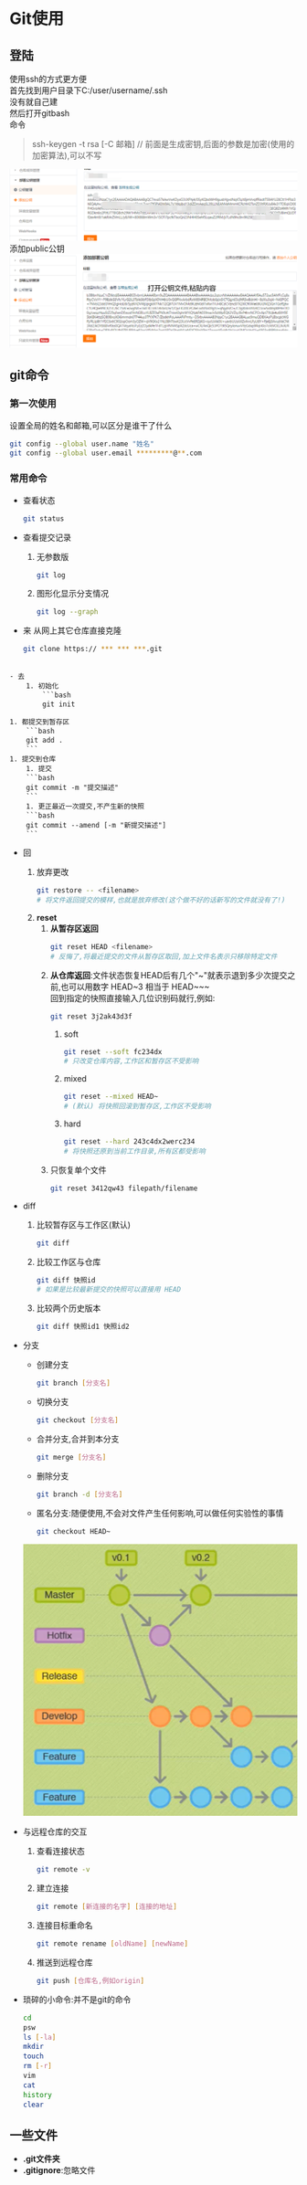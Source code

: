 # Git使用

## 登陆

使用ssh的方式更方便  
首先找到用户目录下C:/user/username/.ssh  
没有就自己建  
然后打开gitbash  
命令  

> ssh-keygen -t rsa [-C 邮箱]
> // 前面是生成密钥,后面的参数是加密(使用的加密算法),可以不写

![.ssh目录](ssh.png)
添加public公钥
![在gitee上使用public_key](key.png)

## git命令

### 第一次使用

设置全局的姓名和邮箱,可以区分是谁干了什么
```bash
git config --global user.name "姓名"
git config --global user.email *********@**.com
```

### 常用命令

- 查看状态
    ```bash
    git status
    ```

- 查看提交记录
    1. 无参数版
        ```bash
        git log
        ```
    1. 图形化显示分支情况
        ```bash
        git log --graph
        ```

- 来
    从网上其它仓库直接克隆
    
    ```bash
    git clone https:// *** *** ***.git
    ```
```
    
- 去
    1. 初始化
        ```bash
        git init
```
    1. 都提交到暂存区
        ```bash
        git add .
        ```
    1. 提交到仓库
        1. 提交
        ```bash
        git commit -m "提交描述"
        ```
        1. 更正最近一次提交,不产生新的快照
        ```bash
        git commit --amend [-m "新提交描述"]
        ```

- 回
    1. 放弃更改
        ```bash
        git restore -- <filename> 
        # 将文件返回提交的模样,也就是放弃修改(这个做不好的话新写的文件就没有了!)
        ```
    1. **reset**
        1. **从暂存区返回**
            ```bash
            git reset HEAD <filename>
            # 反悔了,将最近提交的文件从暂存区取回,加上文件名表示只移除特定文件
            ```
        1. **从仓库返回**:文件状态恢复HEAD后有几个"~"就表示退到多少次提交之前,也可以用数字 HEAD~3 相当于 HEAD~~~  
        回到指定的快照直接输入几位识别码就行,例如:  
            ```bash
            git reset 3j2ak43d3f
            ```
            1. soft
                ```bash
                git reset --soft fc234dx
                # 只改变仓库内容,工作区和暂存区不受影响
                ```
            1. mixed
                ```bash
                git reset --mixed HEAD~ 
                # (默认) 将快照回滚到暂存区,工作区不受影响
                ```
            1. hard
                ```bash
                git reset --hard 243c4dx2werc234
                # 将快照还原到当前工作目录,所有区都受影响
                ```
        1. 只恢复单个文件
            ```bash
            git reset 3412qw43 filepath/filename
            ```

- diff
    1. 比较暂存区与工作区(默认)
        ```bash
        git diff
        ```
    1. 比较工作区与仓库
        ```bash
        git diff 快照id
        # 如果是比较最新提交的快照可以直接用 HEAD
        ```
    1. 比较两个历史版本
        ```bash
        git diff 快照id1 快照id2
        ```

- 分支
    - 创建分支
        ```bash
        git branch [分支名]
        ```
    - 切换分支
        ```bash
        git checkout [分支名]
        ```
    - 合并分支,合并到本分支
        ```bash
        git merge [分支名]
        ```
    - 删除分支
        ```bash
        git branch -d [分支名]
        ```
    - 匿名分支:随便使用,不会对文件产生任何影响,可以做任何实验性的事情
        ```bash
        git checkout HEAD~
        ```
    ![分支](branch.png)

- 与远程仓库的交互
    1. 查看连接状态
        ```bash
        git remote -v
        ```
    1. 建立连接
        ```bash
        git remote [新连接的名字] [连接的地址]
        ```
    1. 连接目标重命名
        ```bash
        git remote rename [oldName] [newName]
        ```
    1. 推送到远程仓库
        ```bash
        git push [仓库名,例如origin]
        ```
    
- 琐碎的小命令:并不是git的命令
    ```bash
    cd
    psw
    ls [-la]
    mkdir
    touch
    rm [-r]
    vim
    cat
    history
    clear
    ```

## 一些文件
- **.git文件夹**
- **.gitignore**:忽略文件